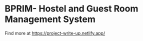 # BPRIM- Hostel and Guest Room Management System

Find more at  https://project-write-up.netlify.app/

